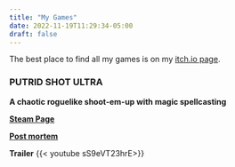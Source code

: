 ```yaml
---
title: "My Games"
date: 2022-11-19T11:29:34-05:00
draft: false
---
```

The best place to find all my games is on my [itch.io page](https://abhimonk.itch.io/).

### PUTRID SHOT ULTRA
**A chaotic roguelike shoot-em-up with magic spellcasting**

**[Steam Page](https://store.steampowered.com/app/2053360/PUTRID_SHOT_ULTRA/)**

**[Post mortem](https://abhisundu.com/posts/psupostmortem/)**

**Trailer**
{{< youtube sS9eVT23hrE>}}